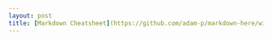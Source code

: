 ```yaml
---
layout: post
title: [Markdown Cheatsheet](https://github.com/adam-p/markdown-here/wiki/Markdown-Cheatsheet)
---
```

